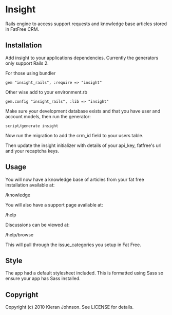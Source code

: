 # Insight

Rails engine to access support requests and knowledge base articles stored in FatFree CRM. 

## Installation

Add insight to your applications dependencies. Currently the generators only support Rails 2.
    
For those using bundler

    gem "insight_rails", :require => "insight"
    
Other wise add to your environment.rb

    gem.config "insight_rails", :lib => "insight"
  
Make sure your development database exists and that you have user and account models, then run the generator:
  
    script/generate insight
    
Now run the migration to add the crm_id field to your users table. 

Then update the insight initializer with details of your api_key, fatfree's url and your recaptcha keys.

## Usage

You will now have a knowledge base of articles from your fat free installation available at:

/knowledge

You will also have a support page available at:

/help

Discussions can be viewed at:

/help/browse

This will pull through the issue_categories you setup in Fat Free.

## Style

The app had a default stylesheet included. This is formatted using Sass so ensure your app has Sass installed.
    
## Copyright

Copyright (c) 2010 Kieran Johnson. See LICENSE for details.